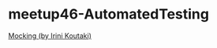 # meetup46-AutomatedTesting

[Mocking (by Irini Koutaki)](https://irinikp.com/mocking-presentation/)
